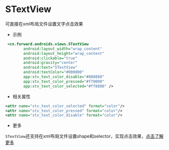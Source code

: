 STextView
======
可直接在xml布局文件设置文字点击效果

* 示例

```xml
 <cn.forward.androids.views.STextView
        android:layout_width="wrap_content"
        android:layout_height="wrap_content"
        android:clickable="true"
        android:gravity="center"
        android:text="STextView"
        android:textColor="#000000"
        app:stv_text_color_disable="#888888"
        app:stv_text_color_pressed="#ff0000"
        app:stv_text_color_selected="#ff8800" />
```

* 相关属性

```xml
<attr name="stv_text_color_selected" format="color"/>
<attr name="stv_text_color_pressed" format="color"/>
<attr name="stv_text_color_disable" format="color"/>
```

* 更多

`STextView`还支持在xml布局文件设置shape和selector，实现点击效果，[点击了解更多]()